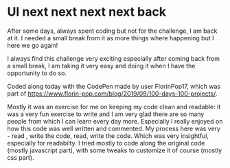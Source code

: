 # UI next next next next back

After some days, always spent coding but not for the challenge, I am back at it. I needed a small break from it as more things where happening but I here we go again!

I always find this challenge very exciting especially after coming back from a small break, I am taking it very easy and doing it when I have the opportunity to do so.

Coded along today with the CodePen made by user FlorinPop17, which was part of https://www.florin-pop.com/blog/2019/09/100-days-100-projects/. 

Mostly it was an exercise for me on keeping my code clean and readable: it was a very fun exercise to write and I am very glad there are so many people from which I can learn every day more. Especially I really enjoyed on how this code was well written and commented. My process here was very - read , write the code, read, write the code. Which was very insightful, especially for readabilty. I tried mostly to code along the original code (mostly javascript part), with some tweaks to customize it of course (mostly css part).
